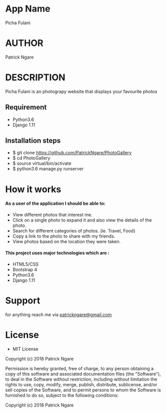 # App Name
 Picha Fulani

# AUTHOR

Patrick Ngare

# DESCRIPTION
Picha Fulani is an photograpy website that displays your favourite photos 


## Requirement 
* Python3.6
* Django 1.11

## Installation steps 
* $ git clone https://github.com/PatrickNgare/PhotoGallery
* $ cd PhotoGallery
* $ source virtual/bin/activate
* $ python3.6 manage.py runserver  

# How it works

#### As a user of the application I should be able to:

* View different photos that interest me.
* Click on a single photo to expand it and also view the details of the photo.
* Search for different categories of photos. (ie. Travel, Food)
* Copy a link to the photo to share with my friends.
* View photos based on the location they were taken.
#### This project uses major technologies which are :
* HTML5/CSS 
* Bootstrap 4
* Python3.6
* Django 1.11


# Support 

for anything reach me via patrickngare@gmail.com 
# License

* MIT License

Copyright (c) 2018 Patrick Ngare



Permission is hereby granted, free of charge, to any person obtaining a copy
of this software and associated documentation files (the "Software"), to deal
in the Software without restriction, including without limitation the rights
to use, copy, modify, merge, publish, distribute, sublicense, and/or sell
copies of the Software, and to permit persons to whom the Software is
furnished to do so, subject to the following conditions:

Copyright (c) 2018 Patrick Ngare